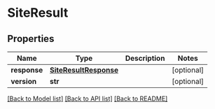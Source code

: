 # SiteResult

## Properties
Name | Type | Description | Notes
------------ | ------------- | ------------- | -------------
**response** | [**SiteResultResponse**](SiteResultResponse.md) |  | [optional] 
**version** | **str** |  | [optional] 

[[Back to Model list]](../README.md#documentation-for-models) [[Back to API list]](../README.md#documentation-for-api-endpoints) [[Back to README]](../README.md)


